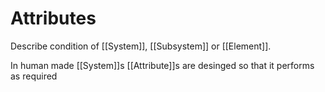 # Attributes
Describe condition of [[System]], [[Subsystem]] or [[Element]].

In human made [[System]]s [[Attribute]]s are desinged so that it performs as required